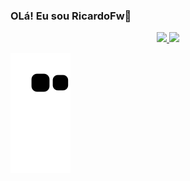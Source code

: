 ### OLá! Eu sou RicardoFw👋

<div align="center">
  <a href="https://github.com/RicardoFW">
  <img height="180em" src="https://github-readme-stats.vercel.app/api?username=RicardoFW&show_icons=true&theme=dracula&include_all_commits=true&count_private=true"/>
  <img height="180em" src="https://github-readme-stats.vercel.app/api/top-langs/?username=RicardoFW&layout=compact&langs_count=7&theme=dracula"/>
</div>
  
 <div>
   
  ![Snake animation](https://github.com/RicardoFW/RicardoFW/blob/output/github-contribution-grid-snake.svg)
   
 </div>
